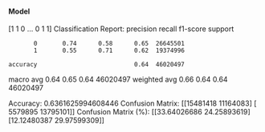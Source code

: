 #### Model
[1 1 0 ... 0 1 1]
Classification Report:
              precision    recall  f1-score   support

           0       0.74      0.58      0.65  26645501
           1       0.55      0.71      0.62  19374996

    accuracy                           0.64  46020497
   macro avg       0.64      0.65      0.64  46020497
weighted avg       0.66      0.64      0.64  46020497

Accuracy: 0.6361625994608446
Confusion Matrix:
[[15481418 11164083]
 [ 5579895 13795101]]
Confusion Matrix (%):
[[33.64026686 24.25893619]
 [12.12480387 29.97599309]]
